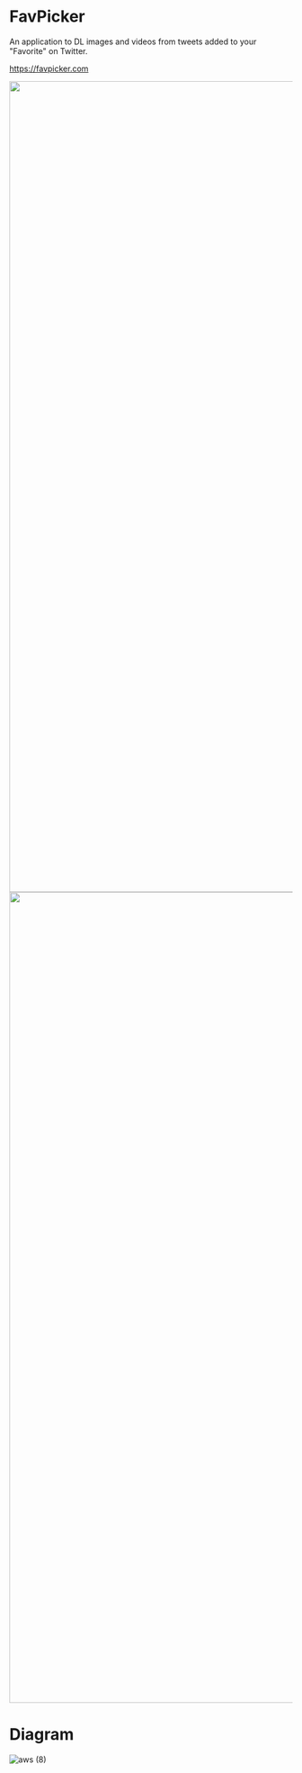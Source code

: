 # FavPicker
An application to DL images and videos from tweets added to your "Favorite" on Twitter. 

https://favpicker.com

<img width="1440" alt="" src="https://user-images.githubusercontent.com/61940392/117962262-fd6a5e80-b359-11eb-985a-d904d0455e07.png">

<img width="1440" alt="" src="https://user-images.githubusercontent.com/61940392/117963679-a4032f00-b35b-11eb-829f-d8425f47a9ec.png">


# Diagram

![aws (8)](https://user-images.githubusercontent.com/61940392/118083653-3fe37800-b3fa-11eb-9d54-af9024a0266c.png)

